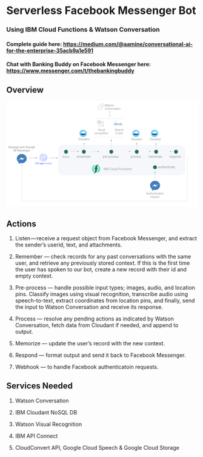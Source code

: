 # Serverless Facebook Messenger Bot
### Using IBM Cloud Functions & Watson Conversation

#### Complete guide here: https://medium.com/@aamine/conversational-ai-for-the-enterprise-35acb9a1e591
#### Chat with Banking Buddy on Facebook Messenger here: https://www.messenger.com/t/thebankingbuddy

## Overview
![overview](resources/guide/overview.png)

## Actions

1. Listen — receive a request object from Facebook Messenger, and extract the sender’s userid, text, and attachments.

2. Remember — check records for any past conversations with the same user, and retrieve any previously stored context. If this is the first time the user has spoken to our bot, create a new record with their id and empty context.

3. Pre-process — handle possible input types; images, audio, and location pins. Classify images using visual recognition, transcribe audio using speech-to-text, extract coordinates from location pins, and finally, send the input to Watson Conversation and receive its response.

4. Process — resolve any pending actions as indicated by Watson Conversation, fetch data from Cloudant if needed, and append to output.

5. Memorize — update the user’s record with the new context.

6. Respond — format output and send it back to Facebook Messenger.

7. Webhook — to handle Facebook authenticatoin requests.

## Services Needed

1. Watson Conversation

2. IBM Cloudant NoSQL DB

3. Watson Visual Recognition

4. IBM API Connect

5. CloudConvert API, Google Cloud Speech & Google Cloud Storage
